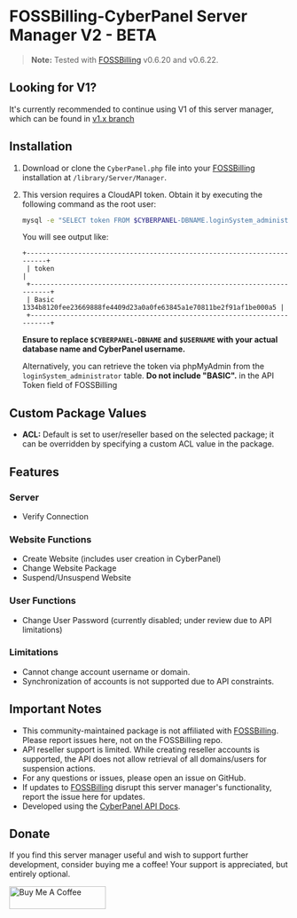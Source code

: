# FOSSBilling-CyberPanel Server Manager V2 - BETA

> **Note:** Tested with [FOSSBilling](https://github.com/FOSSBilling/FOSSBilling) v0.6.20 and v0.6.22.

## Looking for V1?
It's currently recommended to continue using V1 of this server manager, which can be found in [v1.x branch](https://github.com/NerdbyteIO/FOSSBilling-CyberPanel/tree/v1.x)

## Installation

1. Download or clone the `CyberPanel.php` file into your [FOSSBilling](https://github.com/FOSSBilling/FOSSBilling) installation at `/library/Server/Manager`.
2. This version requires a CloudAPI token. Obtain it by executing the following command as the root user:

   ```bash
   mysql -e "SELECT token FROM $CYBERPANEL-DBNAME.loginSystem_administrator WHERE username='$USERNAME' \G"
   ```

   You will see output like:

   ```
   +------------------------------------------------------------------------+
    | token                                                                  |
    +------------------------------------------------------------------------+
    | Basic 1334b8120fee23669888fe4409d23a0a0fe63845a1e70811be2f91af1be000a5 |
    +------------------------------------------------------------------------+
   ```

   **Ensure to replace `$CYBERPANEL-DBNAME` and `$USERNAME` with your actual database name and CyberPanel username.**

   Alternatively, you can retrieve the token via phpMyAdmin from the `loginSystem_administrator` table. **Do not include "BASIC".** in the API Token field of FOSSBilling

## Custom Package Values

- **ACL:** Default is set to user/reseller based on the selected package; it can be overridden by specifying a custom ACL value in the package.

## Features

### Server
- Verify Connection

### Website Functions
- Create Website (includes user creation in CyberPanel)
- Change Website Package
- Suspend/Unsuspend Website

### User Functions
- Change User Password (currently disabled; under review due to API limitations)

### Limitations
- Cannot change account username or domain.
- Synchronization of accounts is not supported due to API constraints.

## Important Notes

- This community-maintained package is not affiliated with [FOSSBilling](https://github.com/FOSSBilling/FOSSBilling). Please report issues here, not on the FOSSBilling repo.
- API reseller support is limited. While creating reseller accounts is supported, the API does not allow retrieval of all domains/users for suspension actions.
- For any questions or issues, please open an issue on GitHub.
- If updates to [FOSSBilling](https://github.com/FOSSBilling/FOSSBilling) disrupt this server manager's functionality, report the issue here for updates.
- Developed using the [CyberPanel API Docs](https://cyberpanel.docs.apiary.io).

## Donate

If you find this server manager useful and wish to support further development, consider buying me a coffee! Your support is appreciated, but entirely optional.

<a href="https://www.buymeacoffee.com/jsonkenyon" target="_blank"><img src="https://cdn.buymeacoffee.com/buttons/default-orange.png" alt="Buy Me A Coffee" height="41" width="174"></a>
